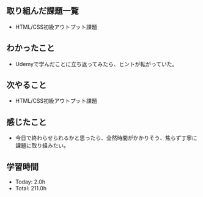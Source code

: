 ## 取り組んだ課題一覧
- HTML/CSS初級アウトプット課題
## わかったこと
- Udemyで学んだことに立ち返ってみたら、ヒントが転がっていた。
## 次やること
- HTML/CSS初級アウトプット課題
## 感じたこと
- 今日で終わらせられるかと思ったら、全然時間がかかりそう、焦らず丁寧に課題に取り組みたい。
## 学習時間
- Today: 2.0h
- Total: 211.0h
